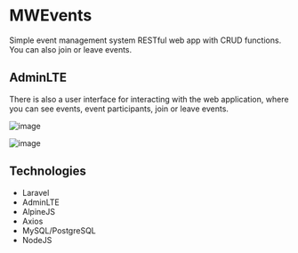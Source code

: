 # MWEvents
Simple event management system RESTful web app with CRUD functions. You can also join or leave events.

## AdminLTE

There is also a user interface for interacting with the web application, where you can see events, event participants, join or leave events.

![image](https://github.com/mwgiorno/mwevents/assets/43139928/2c4ccbaa-8ebb-4bc0-ac17-361002f76b97)

![image](https://github.com/mwgiorno/mwevents/assets/43139928/b3db8bb1-08fe-4178-8a0f-d8c1218eba5a)

## Technologies
* Laravel
* AdminLTE
* AlpineJS
* Axios
* MySQL/PostgreSQL
* NodeJS
